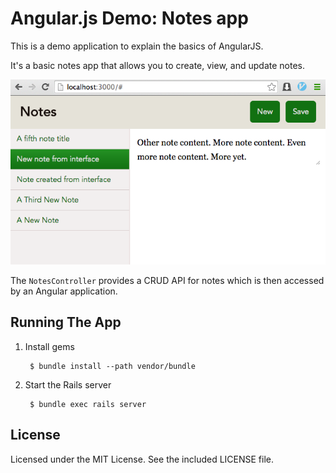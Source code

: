 Angular.js Demo: Notes app
==========================

This is a demo application to explain the basics of AngularJS.

It's a basic notes app that allows you to create, view, and update notes.

![Main screen](screenshots/main.png)

The `NotesController` provides a CRUD API for notes which is then accessed by an Angular application.


## Running The App

1. Install gems

		$ bundle install --path vendor/bundle

2. Start the Rails server

		$ bundle exec rails server


## License
Licensed under the MIT License. See the included LICENSE file.
